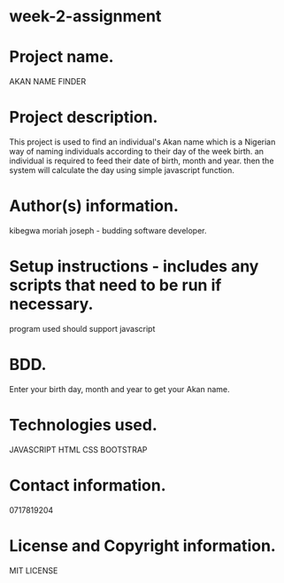 # week-2-assignment
# Project name.
AKAN NAME FINDER
# Project description.
This project is used to find an individual's Akan name which is a Nigerian way of naming individuals according to their day of the week birth.
an individual is required to feed their date of birth, month and year. then the system will calculate the day using simple javascript function.
# Author(s) information.
kibegwa moriah joseph - budding software developer.
# Setup instructions - includes any scripts that need to be run if necessary.
program used should support javascript
# BDD.
Enter your birth day, month and year to get your Akan name.
# Technologies used.
JAVASCRIPT
HTML
CSS
BOOTSTRAP

# Contact information.
0717819204

# License and Copyright information.
MIT LICENSE
